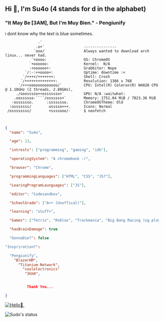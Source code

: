 ## Hi 👋, I'm Su4o (4 stands for d in the alphabet) ##

### "It May Be [3AM], But I'm Muy Bien." - Pengiunify ##

i dont know why the text is blue sometimes.

                   -`                   
                  .o+`                  --------------- 
                 `ooo/                  Always wanted to download arch linux... never had.
                `+oooo:                 OS: ChromeOS
               `+oooooo:                Kernel:  N/A
               -+oooooo+:               Grabbiter: Nope
             `/:-:++oooo+:              Uptime: downtime :<
            `/++++/+++++++:             Shell: Crosh
           `/++++++++++++++:            Resolution: 1366 x 768
          `/+++ooooooooooooo/`          CPU: Intel(R) Celeron(R) N4020 CPU @ 1.10GHz (2 threads, 2.80GHz),
         ./ooosssso++osssssso+`         GPU: N/A :waitwhat:
        .oossssso-````/ossssss+`        Memory: 1751.04 MiB / 7823.36 MiB
       -osssssso.      :ssssssso.       ChromeOSTheme: Old
      :osssssss/        osssso+++.      Icons: Normal
     /ossssssss/        +ssssooo/-      $ neofetch




```json


{
  "name": "Su4o",

  "age": 13,

  "intrests": ["programming", "gaming", "idk"],

  "operatingSystem": "A chromebook :(",

  "browser": "Chrome",

  "programmingLanguages": ["HTML", "CSS", "JS?"],

  "LearingProgramLaunguages": ["JS"],

  "editor": "Codesandbox",

  "SchoolGrade": ["A++ (Unoffical)"],

  "learning": "stuff+",

  "Games": ["Tetris", "Roblox", "Trackmania", "Big Bang Racing (og player)", "Pixel Gun 3D (og player)"],

  "hasBrainDamage": true

  "GonnaDie?": false

"Inspriration?":

  "Pengiunify",
    "BlazerHM",
      "Titanium Network",
        "coolelectronics"
         "3kh0",


          Thank You...

}
```

[![Hello👋,](https://hits.sh/github.com/Su4o/hits.svg)](https://hits.sh/github.com/Su4o/hits/flat-square)

![Sudo's status](https://github-readme-stats.vercel.app/api?username=Su4o&show_icons=true&theme=vue-dark)

                          

 
                                                                

